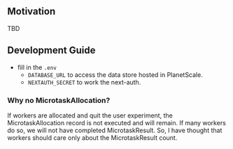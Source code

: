 ## Motivation

TBD

## Development Guide

- fill in the `.env`
  - `DATABASE_URL` to access the data store hosted in PlanetScale.
  - `NEXTAUTH_SECRET` to work the next-auth.

### Why no MicrotaskAllocation?

If workers are allocated and quit the user experiment, the MicrotaskAllocation record is not executed and will remain.
If many workers do so, we will not have completed MicrotaskResult.
So, I have thought that workers should care only about the MicrotaskResult count.
